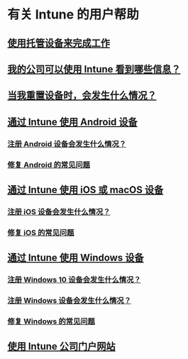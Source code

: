 # 有关 Intune 的用户帮助
## [使用托管设备来完成工作](use-managed-devices-to-get-work-done.md)
## [我的公司可以使用 Intune 看到哪些信息？](what-info-can-your-company-see-when-you-enroll-your-device-in-intune.md)
## [当我重置设备时，会发生什么情况？](what-happens-if-you-reset-your-device-cpwebsite.md)
## [通过 Intune 使用 Android 设备](using-your-android-device-with-intune.md)
### [注册 Android 设备会发生什么情况？](what-happens-if-you-install-the-company-portal-app-and-enroll-your-device-in-intune-android.md)
### [修复 Android 的常见问题](troubleshoot-your-device-android.md)
## [通过 Intune 使用 iOS 或 macOS 设备](using-your-iOS-or-macOS-device-with-intune.md)
### [注册 iOS 设备会发生什么情况？](what-happens-if-you-install-the-company-portal-app-and-enroll-your-device-in-intune-ios.md)
### [修复 iOS 的常见问题](troubleshoot-your-device-iOS.md)
## [通过 Intune 使用 Windows 设备](using-your-windows-device-with-intune.md)
### [注册 Windows 10 设备会发生什么情况？](what-happens-if-you-install-the-company-portal-app-and-enroll-your-device-in-intune-windows10.md)
### [注册 Windows 设备会发生什么情况？](what-happens-if-you-install-the-company-portal-app-and-enroll-your-device-in-intune-windows.md)
### [修复 Windows 的常见问题](troubleshoot-your-device-windows.md)
## [使用 Intune 公司门户网站](using-the-intune-company-portal-website.md)
